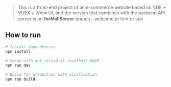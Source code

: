 
> This is a front-end project of an e-commerce website based on VUE + VUEX + iView UI, and the version that combines with the backend API server is on **forMallServer** branch，welcome to fork or star


## How to run

``` bash
# Install dependencies
npm install

# Serve with hot reload at localhost:8080
npm run dev

# Build for production with minification
npm run build
```


